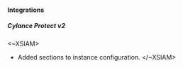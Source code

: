 
#### Integrations
##### Cylance Protect v2
<~XSIAM>
- Added sections to instance configuration.
</~XSIAM>